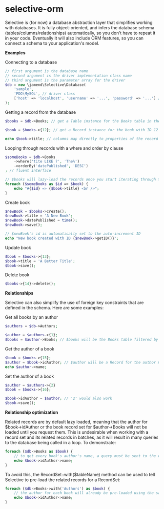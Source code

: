 selective-orm
=============

Selective is (for now) a database abstraction layer that simplifies working with databases. It is fully object-oriented, and infers the database schema (tables/columns/relationships) automatically, so you don't have to repeat it in your code. Eventually it will also include ORM features, so you can connect a schema to your application's model.

**Examples**

Connecting to a database
```php
// first argument is the database name
// second argument is the driver implementation class name
// third argument is the parameter array for the driver
$db = new \jamend\Selective\Database(
	'sample',
	'PDO\MySQL', // driver class
	['host' => 'localhost', 'username' => '...', 'password' => '...'] // PDO\MySQL parameters
);
```

Getting a record from the database
```php
$books = $db->Books; // get a Table instance for the Books table in the database

$book = $books->{12}; // get a Record instance for the book with ID 12

echo $book->title; // columns map directly to properties of the record
```

Looping through records with a where and order by clause
```php
$someBooks = $db->Books
	->where('tite LIKE ?', 'The%')
	->orderBy('datePublished', 'DESC')
; // fluent interface

// $books will lazy-load the records once you start iterating through them
foreach ($someBooks as $id => $book) {
	echo "#{$id} => {$book->title} <br />";
}
```

Create book
```php
$newBook = $books->create();
$newBook->title = 'A New Book';
$newBook->datePublished = time();
$newBook->save();

// $newBook's id is automatically set to the auto-increment ID
echo "New book created with ID {$newBook->getID()}";
```

Update book
```php
$book = $books->{13};
$book->title = 'A Better Title';
$book->save();
```

Delete book
```php
$books->{14}->delete();
```

**Relationships**

Selective can also simplify the use of foreign key constraints that are defined in the schema. Here are some examples:

Get all books by an author
```php
$authors = $db->Authors;

$author = $authors->{1};
$books = $author->Books; // $books will be the Books table filtered by the author
```

Get the author of a book
```php
$book = $books->{15};
$author = $book->idAuthor; // $author will be a Record for the author matching the book's idAuthor
echo $author->name;
```

Set the author of a book
```php
$author = $authors->{2}
$book = $books->{16};

$book->idAuthor = $author; // '2' would also work
$book->save();
```

**Relationship optimization**

Related records are by default lazy loaded, meaning that the author for $book->idAuthor or the book record set for $author->Books will not be loaded until you request them. This is undesirable when working with a record set and its related records in batches, as it will result in many queries to the database being called in a loop. To demonstrate:

```php
foreach ($db->Books as $book) {
	// to get every book's author's name, a query must be sent to the database to fetch the book's author
	echo $book->idAuthor->name;
}
```

To avoid this, the RecordSet::with($tableName) method can be used to tell Selective to pre-load the related records for a RecordSet:

```php
foreach ($db->Books->with('Authors') as $book) {
	// the author for each book will already be pre-loaded using the same query that fetched the books
	echo $book->idAuthor->name;
}
```
